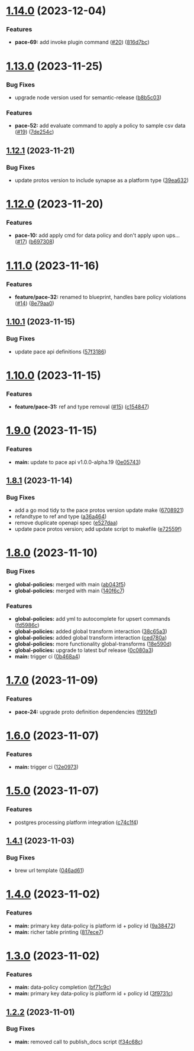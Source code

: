 # [1.14.0](https://github.com/getstrm/cli/compare/v1.13.0...v1.14.0) (2023-12-04)


### Features

* **pace-69:** add invoke plugin command ([#20](https://github.com/getstrm/cli/issues/20)) ([816d7bc](https://github.com/getstrm/cli/commit/816d7bc886f01bf9b0ec22e97d0f2af01677605b))

# [1.13.0](https://github.com/getstrm/cli/compare/v1.12.1...v1.13.0) (2023-11-25)


### Bug Fixes

* upgrade node version used for semantic-release ([b8b5c03](https://github.com/getstrm/cli/commit/b8b5c0327c521ed3a06660eb2dcc038c0ae4c1f4))


### Features

* **pace-52:** add evaluate command to apply a policy to sample csv data ([#19](https://github.com/getstrm/cli/issues/19)) ([7de254c](https://github.com/getstrm/cli/commit/7de254ce880eab73a7c48b61535849fb59c996ec))

## [1.12.1](https://github.com/getstrm/cli/compare/v1.12.0...v1.12.1) (2023-11-21)


### Bug Fixes

* update protos version to include synapse as a platform type ([39ea632](https://github.com/getstrm/cli/commit/39ea632941297f88f80c468402d4e63aaf48ad15))

# [1.12.0](https://github.com/getstrm/cli/compare/v1.11.0...v1.12.0) (2023-11-20)


### Features

* **pace-10:** add apply cmd for data policy and don't apply upon ups… ([#17](https://github.com/getstrm/cli/issues/17)) ([b697308](https://github.com/getstrm/cli/commit/b6973087b4010f989f0f14d62b2a62541d387903))

# [1.11.0](https://github.com/getstrm/cli/compare/v1.10.1...v1.11.0) (2023-11-16)


### Features

* **feature/pace-32:** renamed to blueprint, handles bare policy violations ([#14](https://github.com/getstrm/cli/issues/14)) ([8e79aa0](https://github.com/getstrm/cli/commit/8e79aa0d31ce7ef16e6e60c68e81383bbc83f389))

## [1.10.1](https://github.com/getstrm/cli/compare/v1.10.0...v1.10.1) (2023-11-15)


### Bug Fixes

* update pace api definitions ([57f3186](https://github.com/getstrm/cli/commit/57f318602de881f991ebf2733b76c80f3e4a6eff))

# [1.10.0](https://github.com/getstrm/cli/compare/v1.9.0...v1.10.0) (2023-11-15)


### Features

* **feature/pace-31:** ref and type removal ([#15](https://github.com/getstrm/cli/issues/15)) ([c154847](https://github.com/getstrm/cli/commit/c1548478bfe7157b36a709cbf63a23918093aa30))

# [1.9.0](https://github.com/getstrm/cli/compare/v1.8.1...v1.9.0) (2023-11-15)


### Features

* **main:** update to pace api v1.0.0-alpha.19 ([0e05743](https://github.com/getstrm/cli/commit/0e05743f13a7f0abbabc79b9b58ad2a956481fee))

## [1.8.1](https://github.com/getstrm/cli/compare/v1.8.0...v1.8.1) (2023-11-14)


### Bug Fixes

* add a go mod tidy to the pace protos version update make ([6708921](https://github.com/getstrm/cli/commit/6708921b340da35863e6cf563ccadbaa8622dd97))
* refandtype to ref and type ([a36a464](https://github.com/getstrm/cli/commit/a36a46473128fe443529b16935de027527686cde))
* remove duplicate openapi spec ([e527daa](https://github.com/getstrm/cli/commit/e527daad2b04f2963a4c54937fea8304ff472d9e))
* update pace protos version; add update script to makefile ([e72559f](https://github.com/getstrm/cli/commit/e72559fdf45e93e685cc59e1bb3ca271ef4552a6))

# [1.8.0](https://github.com/getstrm/cli/compare/v1.7.0...v1.8.0) (2023-11-10)


### Bug Fixes

* **global-policies:** merged with main ([ab043f5](https://github.com/getstrm/cli/commit/ab043f55ee6b056c28870e79e312856c886b6c28))
* **global-policies:** merged with main ([140f6c7](https://github.com/getstrm/cli/commit/140f6c7143f52d32b128aa0cadcf2cffcd823617))


### Features

* **global-policies:** add yml to autocomplete for upsert commands ([fd5986c](https://github.com/getstrm/cli/commit/fd5986c6b2b417c0c0b6a03f895bd8bc3ef76ae2))
* **global-policies:** added global transform interaction ([38c65a3](https://github.com/getstrm/cli/commit/38c65a3b5fb8cfb8bd78259485c5979dc0fe3e14))
* **global-policies:** added global transform interaction ([ced780a](https://github.com/getstrm/cli/commit/ced780a1e3a83a89d74b3949a367f95112b9aee7))
* **global-policies:** more functionality global-transforms ([18e590d](https://github.com/getstrm/cli/commit/18e590d6f5628d1cec405b481c4bc9200de5d2f3))
* **global-policies:** upgrade to latest buf release ([0c080a3](https://github.com/getstrm/cli/commit/0c080a33a84ecdee4960342060f81b0f65f72f93))
* **main:** trigger ci ([0b468a4](https://github.com/getstrm/cli/commit/0b468a489d526a8fcd64cd54d84ba5801c7ff1c3))

# [1.7.0](https://github.com/getstrm/cli/compare/v1.6.0...v1.7.0) (2023-11-09)


### Features

* **pace-24:** upgrade proto definition dependencies ([f910fe1](https://github.com/getstrm/cli/commit/f910fe1db8b67d51d2215f592b90405ebc84360b))

# [1.6.0](https://github.com/getstrm/cli/compare/v1.5.0...v1.6.0) (2023-11-07)


### Features

* **main:** trigger ci ([12e0973](https://github.com/getstrm/cli/commit/12e09734569ab26890a289c8c30bbf95b697ebf1))

# [1.5.0](https://github.com/getstrm/cli/compare/v1.4.1...v1.5.0) (2023-11-07)


### Features

* postgres processing platform integration ([c74c1f4](https://github.com/getstrm/cli/commit/c74c1f440ac7c2b9a2b8e16386b8a3d7a8d5e9bd))

## [1.4.1](https://github.com/getstrm/cli/compare/v1.4.0...v1.4.1) (2023-11-03)


### Bug Fixes

* brew url template ([046ad61](https://github.com/getstrm/cli/commit/046ad619111fc81f4b4574a59557d36bd3c8383a))

# [1.4.0](https://github.com/getstrm/cli/compare/v1.3.0...v1.4.0) (2023-11-02)


### Features

* **main:** primary key data-policy is platform id + policy id ([9a38472](https://github.com/getstrm/cli/commit/9a384726cf74c1093c03a70a83ba813c4c04ed1a))
* **main:** richer table printing ([817ece7](https://github.com/getstrm/cli/commit/817ece7a9d7892712a917cc2413f585a27b200fb))

# [1.3.0](https://github.com/getstrm/cli/compare/v1.2.2...v1.3.0) (2023-11-02)


### Features

* **main:** data-policy completion ([bf71c9c](https://github.com/getstrm/cli/commit/bf71c9c30f87dd6f734dd7c3e2a3eb3b08f4a5dd))
* **main:** primary key data-policy is platform id + policy id ([3f9731c](https://github.com/getstrm/cli/commit/3f9731ca9a2f0c78a746ffd7d75c5915c4042377))

## [1.2.2](https://github.com/getstrm/cli/compare/v1.2.1...v1.2.2) (2023-11-01)


### Bug Fixes

* **main:** removed call to publish_docs script ([f34c68c](https://github.com/getstrm/cli/commit/f34c68c3c55a2e9a51ebaa045bbc7d19a32bdcf1))
